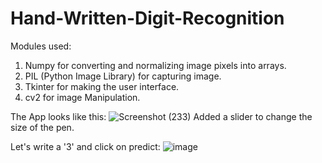 # Hand-Written-Digit-Recognition

Modules used:
1) Numpy for converting and normalizing image pixels into arrays.
2) PIL (Python Image Library) for capturing image.
3) Tkinter for making the user interface.
4) cv2 for image Manipulation.

The App looks like this:
![Screenshot (233)](https://user-images.githubusercontent.com/57103779/179762958-3c1425f6-77e5-4441-b1c0-b5f998191f03.png)
Added a slider to change the size of the pen.

Let's write a '3' and click on predict:
![image](https://user-images.githubusercontent.com/57103779/179763517-2150fc77-1663-4201-ba41-fafbcb8570f0.png)
